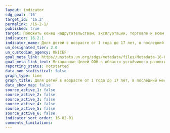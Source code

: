 ```yaml
---
layout: indicator
sdg_goal: '16'
target_id: '16.2'
permalink: /16-2-1/
published: true
target: Положить конец надругательствам, эксплуатации, торговле и всем формам насилия и пыток в отношении детей
indicator: 16.2.1
indicator_name: Доля детей в возрасте от 1 года до 17 лет, в последний месяц подвергшихся любому физическому наказанию и/или психологической агрессии со стороны тех, кто обеспечивает уход за ними
un_designated_tier: 2.0
un_custodian_agency: UNICEF
goal_meta_link: https//unstats.un.org/sdgs/metadata/files/Metadata-16-02-01.pdf
goal_meta_link_text: Метаданные Целей ООН в области устойчивого развития (PDF, 222 КБ)
reporting_status: notstarted
data_non_statistical: false
graph_type: line
graph_title: Доля детей в возрасте от 1 года до 17 лет, в последний месяц подвергшихся любому физическому наказанию и/или психологической агрессии со стороны тех, кто обеспечивает уход за ними
data_show_map: false
source_active_1: false
source_active_2: false
source_active_3: false
source_active_4: false
source_active_5: false
source_active_6: false
indicator_sort_order: 16-02-01
comments_limitations: 
---
```

